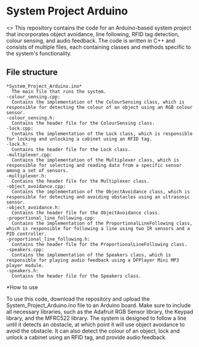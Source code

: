 #                                                            System Project Arduino
  <>  This repository contains the code for an Arduino-based system project that incorporates object avoidance, line following, RFID tag detection, colour         sensing, and audio feedback. The code is written in C++ and consists of multiple files, each containing classes and methods specific to the system's         functionality.

## File structure

    *System_Project_Arduino.ino*  
      The main file that runs the system.
    -colour_sensing.cpp: 
      Contains the implementation of the ColourSensing class, which is responsible for detecting the colour of an object using an RGB colour sensor.
    -colour_sensing.h: 
      Contains the header file for the ColourSensing class.
    -lock.cpp: 
      Contains the implementation of the Lock class, which is responsible for locking and unlocking a cabinet using an RFID tag.
    -lock.h: 
      Contains the header file for the Lock class.
    -multiplexer.cpp: 
      Contains the implementation of the Multiplexer class, which is responsible for selecting and reading data from a specific sensor among a set of sensors.
    -multiplexer.h: 
      Contains the header file for the Multiplexer class.
    -object_avoidance.cpp: 
      Contains the implementation of the ObjectAvoidance class, which is responsible for detecting and avoiding obstacles using an ultrasonic sensor.
    -object_avoidance.h: 
      Contains the header file for the ObjectAvoidance class.
    -proportional_line_following.cpp: 
      Contains the implementation of the ProportionalLineFollowing class, which is responsible for following a line using two IR sensors and a PID controller.
    -proportional_line_following.h: 
      Contains the header file for the ProportionalLineFollowing class.
    -speakers.cpp: 
      Contains the implementation of the Speakers class, which is responsible for playing audio feedback using a DFPlayer Mini MP3 player module.
    -speakers.h: 
      Contains the header file for the Speakers class.

*How to use

  To use this code, download the repository and upload the System_Project_Arduino.ino file to an Arduino board. Make sure to include all necessary libraries, such as the Adafruit RGB Sensor library, the Keypad library, and the MFRC522 library.
  The system is designed to follow a line until it detects an obstacle, at which point it will use object avoidance to avoid the obstacle. It can also detect the colour of an object, lock and unlock a cabinet using an RFID tag, and provide audio feedback.
